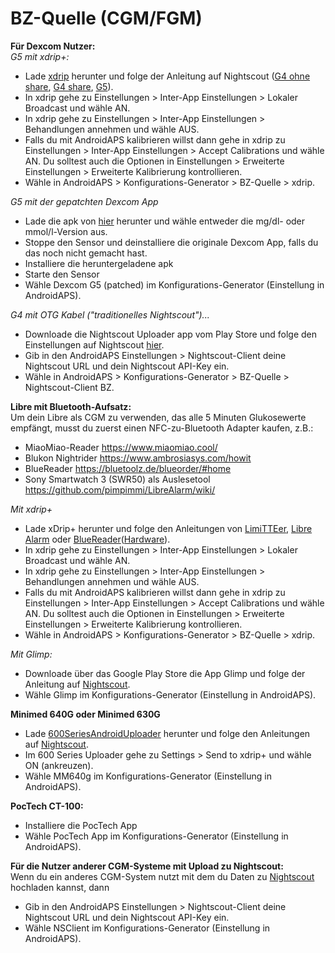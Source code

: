 # BZ-Quelle (CGM/FGM)

**Für Dexcom Nutzer:**  
_G5 mit xdrip+:_  


* Lade [xdrip](https://github.com/NightscoutFoundation/xDrip) herunter und folge der Anleitung auf Nightscout ([G4 ohne share](http://www.nightscout.info/wiki/welcome/nightscout-with-xdrip-wireless-bridge), [G4 share](http://www.nightscout.info/wiki/welcome/nightscout-with-xdrip-and-dexcom-share-wireless), [G5](http://www.nightscout.info/wiki/welcome/nightscout-with-xdrip-and-dexcom-share-wireless/xdrip-with-g5-support)).
* In xdrip gehe zu Einstellungen > Inter-App Einstellungen > Lokaler Broadcast und wähle AN.
* In xdrip gehe zu Einstellungen > Inter-App Einstellungen > Behandlungen annehmen und wähle AUS.
* Falls du mit AndroidAPS kalibrieren willst dann gehe in xdrip zu Einstellungen > Inter-App Einstellungen > Accept Calibrations und wähle AN. Du solltest auch die Optionen in Einstellungen > Erweiterte Einstellungen > Erweiterte Kalibrierung kontrollieren.
* Wähle in AndroidAPS > Konfigurations-Generator > BZ-Quelle > xdrip.

_G5 mit der gepatchten Dexcom App_  


* Lade die apk von [hier](https://github.com/dexcomapp/dexcomapp) herunter und wähle entweder die mg/dl- oder mmol/l-Version aus.
* Stoppe den Sensor und deinstalliere die originale Dexcom App, falls du das noch nicht gemacht hast.
* Installiere die heruntergeladene apk
* Starte den Sensor
* Wähle Dexcom G5 (patched) im Konfigurations-Generator (Einstellung in AndroidAPS).

_G4 mit OTG Kabel ("traditionelles Nightscout")..._  


* Downloade die Nightscout Uploader app vom Play Store und folge den Einstellungen auf Nightscout [hier](http://www.nightscout.info/wiki/welcome/basic-requirements).
* Gib in den AndroidAPS Einstellungen > Nightscout-Client deine Nightscout URL und dein Nightscout API-Key ein.
* Wähle in AndroidAPS > Konfigurations-Generator > BZ-Quelle > Nightscout-Client BZ.

**Libre mit Bluetooth-Aufsatz:**  
Um dein Libre als CGM zu verwenden, das alle 5 Minuten Glukosewerte empfängt, musst du zuerst einen NFC-zu-Bluetooth Adapter kaufen, z.B.:

* MiaoMiao-Reader <https://www.miaomiao.cool/>
* Blukon Nightrider <https://www.ambrosiasys.com/howit>
* BlueReader <https://bluetoolz.de/blueorder/#home>
* Sony Smartwatch 3 (SWR50) als Auslesetool <https://github.com/pimpimmi/LibreAlarm/wiki/>

_Mit xdrip+_  


* Lade xDrip+ herunter und folge den Anleitungen von [LimiTTEer](https://github.com/JoernL/LimiTTer), [Libre Alarm](https://github.com/pimpimmi/LibreAlarm/wiki) oder [BlueReader](https://unendlichkeit.net/wordpress/?p=680&lang=en)([Hardware](https://bluetoolz.de/wordpress/)).
* In xdrip gehe zu Einstellungen > Inter-App Einstellungen > Lokaler Broadcast und wähle AN.
* In xdrip gehe zu Einstellungen > Inter-App Einstellungen > Behandlungen annehmen und wähle AUS.
* Falls du mit AndroidAPS kalibrieren willst dann gehe in xdrip zu Einstellungen > Inter-App Einstellungen > Accept Calibrations und wähle AN. Du solltest auch die Optionen in Einstellungen > Erweiterte Einstellungen > Erweiterte Kalibrierung kontrollieren.
* Wähle in AndroidAPS > Konfigurations-Generator > BZ-Quelle > xdrip.

_Mit Glimp:_  


* Downloade über das Google Play Store die App Glimp und folge der Anleitung auf [Nightscout](http://www.nightscout.info/wiki/welcome/nightscout-for-libre).
* Wähle Glimp im Konfigurations-Generator (Einstellung in AndroidAPS).

**Minimed 640G oder Minimed 630G**  


* Lade [600SeriesAndroidUploader](http://pazaan.github.io/600SeriesAndroidUploader/) herunter und folge den Anleitungen auf [Nightscout](http://www.nightscout.info/wiki/welcome/nightscout-and-medtronic-640g).
* Im 600 Series Uploader gehe zu Settings > Send to xdrip+ und wähle ON (ankreuzen).
* Wähle MM640g im Konfigurations-Generator (Einstellung in AndroidAPS).

**PocTech CT-100:**  


* Installiere die PocTech App
* Wähle PocTech App im Konfigurations-Generator (Einstellung in AndroidAPS).

**Für die Nutzer anderer CGM-Systeme mit Upload zu Nightscout:**  
Wenn du ein anderes CGM-System nutzt mit dem du Daten zu [Nightscout](http://www.nightscout.info) hochladen kannst, dann  


* Gib in den AndroidAPS Einstellungen > Nightscout-Client deine Nightscout URL und dein Nightscout API-Key ein.
* Wähle NSClient im Konfigurations-Generator (Einstellung in AndroidAPS).